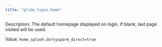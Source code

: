 ```yaml
---
title: "glide.login.home"
---
```


Description: The default homepage displayed on login. If blank, last page visited will be used.

Value: `home_splash.do?sysparm_direct=true`